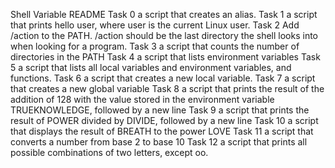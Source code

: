 Shell Variable README
Task 0 a script that creates an alias.
Task 1 a script that prints hello user, where user is the current Linux user.
Task 2 Add /action to the PATH. /action should be the last directory the shell looks into when looking for a program.
Task 3 a script that counts the number of directories in the PATH
Task 4 a script that lists environment variables
Task 5 a script that lists all local variables and environment variables, and functions.
Task 6 a script that creates a new local variable.
Task 7 a script that creates a new global variable
Task 8 a script that prints the result of the addition of 128 with the value stored in the environment variable TRUEKNOWLEDGE, followed by a new line
Task 9 a script that prints the result of POWER divided by DIVIDE, followed by a new line
Task 10 a script that displays the result of BREATH to the power LOVE
Task 11  a script that converts a number from base 2 to base 10
Task 12 a script that prints all possible combinations of two letters, except oo.

